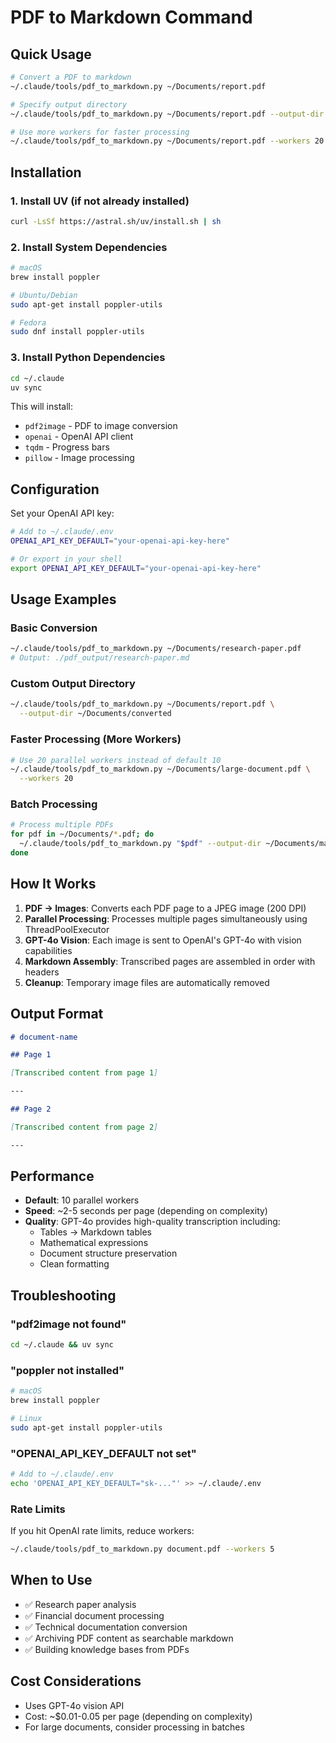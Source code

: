 # PDF to Markdown Command

## Quick Usage
```bash
# Convert a PDF to markdown
~/.claude/tools/pdf_to_markdown.py ~/Documents/report.pdf

# Specify output directory
~/.claude/tools/pdf_to_markdown.py ~/Documents/report.pdf --output-dir ~/Documents/markdown

# Use more workers for faster processing
~/.claude/tools/pdf_to_markdown.py ~/Documents/report.pdf --workers 20
```

## Installation

### 1. Install UV (if not already installed)
```bash
curl -LsSf https://astral.sh/uv/install.sh | sh
```

### 2. Install System Dependencies
```bash
# macOS
brew install poppler

# Ubuntu/Debian
sudo apt-get install poppler-utils

# Fedora
sudo dnf install poppler-utils
```

### 3. Install Python Dependencies
```bash
cd ~/.claude
uv sync
```

This will install:
- `pdf2image` - PDF to image conversion
- `openai` - OpenAI API client
- `tqdm` - Progress bars
- `pillow` - Image processing

## Configuration

Set your OpenAI API key:
```bash
# Add to ~/.claude/.env
OPENAI_API_KEY_DEFAULT="your-openai-api-key-here"

# Or export in your shell
export OPENAI_API_KEY_DEFAULT="your-openai-api-key-here"
```

## Usage Examples

### Basic Conversion
```bash
~/.claude/tools/pdf_to_markdown.py ~/Documents/research-paper.pdf
# Output: ./pdf_output/research-paper.md
```

### Custom Output Directory
```bash
~/.claude/tools/pdf_to_markdown.py ~/Documents/report.pdf \
  --output-dir ~/Documents/converted
```

### Faster Processing (More Workers)
```bash
# Use 20 parallel workers instead of default 10
~/.claude/tools/pdf_to_markdown.py ~/Documents/large-document.pdf \
  --workers 20
```

### Batch Processing
```bash
# Process multiple PDFs
for pdf in ~/Documents/*.pdf; do
  ~/.claude/tools/pdf_to_markdown.py "$pdf" --output-dir ~/Documents/markdown
done
```

## How It Works

1. **PDF → Images**: Converts each PDF page to a JPEG image (200 DPI)
2. **Parallel Processing**: Processes multiple pages simultaneously using ThreadPoolExecutor
3. **GPT-4o Vision**: Each image is sent to OpenAI's GPT-4o with vision capabilities
4. **Markdown Assembly**: Transcribed pages are assembled in order with headers
5. **Cleanup**: Temporary image files are automatically removed

## Output Format

```markdown
# document-name

## Page 1

[Transcribed content from page 1]

---

## Page 2

[Transcribed content from page 2]

---
```

## Performance

- **Default**: 10 parallel workers
- **Speed**: ~2-5 seconds per page (depending on complexity)
- **Quality**: GPT-4o provides high-quality transcription including:
  - Tables → Markdown tables
  - Mathematical expressions
  - Document structure preservation
  - Clean formatting

## Troubleshooting

### "pdf2image not found"
```bash
cd ~/.claude && uv sync
```

### "poppler not installed"
```bash
# macOS
brew install poppler

# Linux
sudo apt-get install poppler-utils
```

### "OPENAI_API_KEY_DEFAULT not set"
```bash
# Add to ~/.claude/.env
echo 'OPENAI_API_KEY_DEFAULT="sk-..."' >> ~/.claude/.env
```

### Rate Limits
If you hit OpenAI rate limits, reduce workers:
```bash
~/.claude/tools/pdf_to_markdown.py document.pdf --workers 5
```

## When to Use

- ✅ Research paper analysis
- ✅ Financial document processing
- ✅ Technical documentation conversion
- ✅ Archiving PDF content as searchable markdown
- ✅ Building knowledge bases from PDFs

## Cost Considerations

- Uses GPT-4o vision API
- Cost: ~$0.01-0.05 per page (depending on complexity)
- For large documents, consider processing in batches
